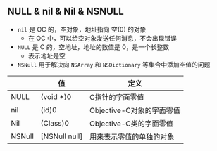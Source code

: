 ## NULL & nil & Nil & NSNULL

* `nil`  是 OC 的，空对象，地址指向 空(0) 的对象
    * 在 OC 中，可以给空对象发送任何消息，不会出现错误
* `NULL` 是 C 的，空地址，地址的数值是 0，是一个长整数
    * 表示地址是空
* `NSNull` 用于解决向 `NSArray` 和 `NSDictionary` 等集合中添加空值的问题

|  | 值 | 定义 |
| -- | -- | -- |
| NULL | (void *)0 | C指针的字面零值 |
| nil | (id)0 | Objective-C对象的字面零值 |
| Nil | (Class)0 | Objective-C类的字面零值 |
| NSNull | [NSNull null] | 用来表示零值的单独的对象 |

